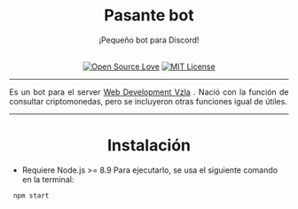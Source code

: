 # <div align="center">Pasante bot</div> 
<div align="center">¡Pequeño bot para Discord!</div><br>

<div align="center">

[![Open Source Love](https://badges.frapsoft.com/os/v1/open-source.svg?v=103)](https://github.com/ellerbrock/open-source-badges/)
[![MIT License](https://badges.frapsoft.com/os/mit/mit.svg?v=103)](https://github.com/ellerbrock/open-source-badges/)

</div>

--------

<p style="text-align:justify;">Es un bot para el server <a href="https://discord.gg/FZbvJvu">Web Development Vzla</a> . Nació con la función de consultar criptomonedas, pero se incluyeron otras funciones igual de útiles.</p>

----------

# <div align="center">Instalación</div> 

* Requiere Node.js >= 8.9
Para ejecutarlo, se usa el siguiente comando en la terminal:

```
 npm start
```
